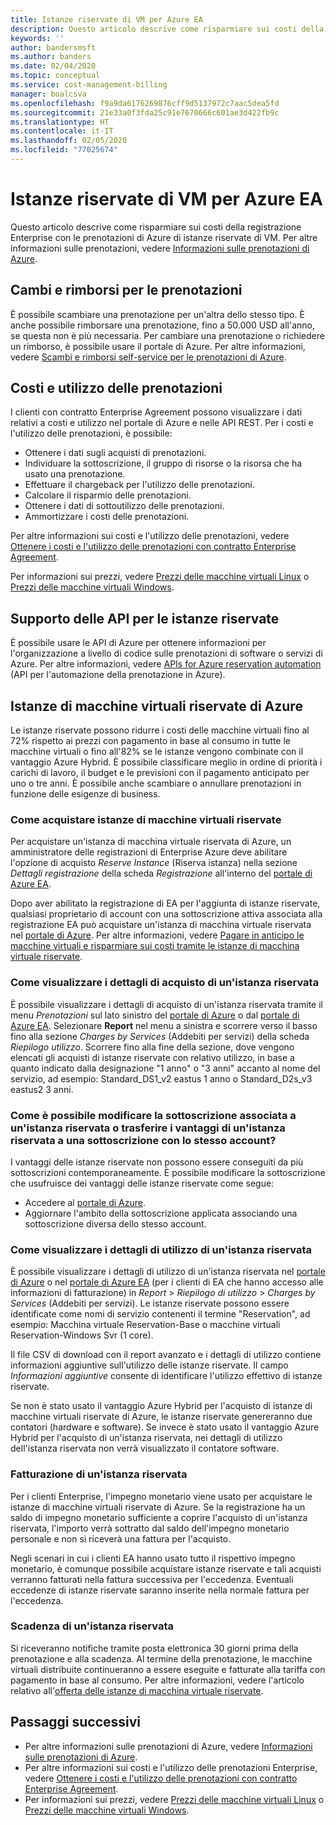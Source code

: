 ```yaml
---
title: Istanze riservate di VM per Azure EA
description: Questo articolo descrive come risparmiare sui costi della registrazione Enterprise con le prenotazioni di Azure di istanze riservate di VM.
keywords: ''
author: bandersmsft
ms.author: banders
ms.date: 02/04/2020
ms.topic: conceptual
ms.service: cost-management-billing
manager: boalcsva
ms.openlocfilehash: f9a9da6176269876cff9d5137972c7aac5dea5fd
ms.sourcegitcommit: 21e33a0f3fda25c91e7670666c601ae3d422fb9c
ms.translationtype: HT
ms.contentlocale: it-IT
ms.lasthandoff: 02/05/2020
ms.locfileid: "77025674"
---
```

# <a name="azure-ea-vm-reserved-instances"></a>Istanze riservate di VM per Azure EA

Questo articolo descrive come risparmiare sui costi della registrazione Enterprise con le prenotazioni di Azure di istanze riservate di VM. Per altre informazioni sulle prenotazioni, vedere [Informazioni sulle prenotazioni di Azure](../reservations/save-compute-costs-reservations.md).

## <a name="reservation-exchanges-and-refunds"></a>Cambi e rimborsi per le prenotazioni

È possibile scambiare una prenotazione per un'altra dello stesso tipo. È anche possibile rimborsare una prenotazione, fino a 50.000 USD all'anno, se questa non è più necessaria. Per cambiare una prenotazione o richiedere un rimborso, è possibile usare il portale di Azure. Per altre informazioni, vedere [Scambi e rimborsi self-service per le prenotazioni di Azure](../reservations/exchange-and-refund-azure-reservations.md).

## <a name="reservation-costs-and-usage"></a>Costi e utilizzo delle prenotazioni

I clienti con contratto Enterprise Agreement possono visualizzare i dati relativi a costi e utilizzo nel portale di Azure e nelle API REST. Per i costi e l'utilizzo delle prenotazioni, è possibile:

- Ottenere i dati sugli acquisti di prenotazioni.
- Individuare la sottoscrizione, il gruppo di risorse o la risorsa che ha usato una prenotazione.
- Effettuare il chargeback per l'utilizzo delle prenotazioni.
- Calcolare il risparmio delle prenotazioni.
- Ottenere i dati di sottoutilizzo delle prenotazioni.
- Ammortizzare i costi delle prenotazioni.

Per altre informazioni sui costi e l'utilizzo delle prenotazioni, vedere [Ottenere i costi e l'utilizzo delle prenotazioni con contratto Enterprise Agreement](../reservations/understand-reserved-instance-usage-ea.md).

Per informazioni sui prezzi, vedere [Prezzi delle macchine virtuali Linux](https://azure.microsoft.com/pricing/details/virtual-machines/linux/) o [Prezzi delle macchine virtuali Windows](https://azure.microsoft.com/pricing/details/virtual-machines/windows/).

## <a name="reserved-instances-api-support"></a>Supporto delle API per le istanze riservate

È possibile usare le API di Azure per ottenere informazioni per l'organizzazione a livello di codice sulle prenotazioni di software o servizi di Azure. Per altre informazioni, vedere [APIs for Azure reservation automation](../reservations/reservation-apis.md) (API per l'automazione della prenotazione in Azure).

## <a name="azure-reserved-virtual-machine-instances"></a>Istanze di macchine virtuali riservate di Azure

Le istanze riservate possono ridurre i costi delle macchine virtuali fino al 72% rispetto ai prezzi con pagamento in base al consumo in tutte le macchine virtuali o fino all'82% se le istanze vengono combinate con il vantaggio Azure Hybrid. È possibile classificare meglio in ordine di priorità i carichi di lavoro, il budget e le previsioni con il pagamento anticipato per uno o tre anni. È possibile anche scambiare o annullare prenotazioni in funzione delle esigenze di business.

### <a name="how-to-buy-reserved-virtual-machine-instances"></a>Come acquistare istanze di macchine virtuali riservate

Per acquistare un'istanza di macchina virtuale riservata di Azure, un amministratore delle registrazioni di Enterprise Azure deve abilitare l'opzione di acquisto _Reserve Instance_ (Riserva istanza) nella sezione _Dettagli registrazione_  della scheda _Registrazione_ all'interno del [portale di Azure EA](https://ea.azure.com/).

Dopo aver abilitato la registrazione di EA per l'aggiunta di istanze riservate, qualsiasi proprietario di account con una sottoscrizione attiva associata alla registrazione EA può acquistare un'istanza di macchina virtuale riservata nel [portale di Azure](https://aka.ms/reservations). Per altre informazioni, vedere [Pagare in anticipo le macchine virtuali e risparmiare sui costi tramite le istanze di macchina virtuale riservate](https://go.microsoft.com/fwlink/?linkid=861721).

### <a name="how-to-view-reserved-instance-purchase-details"></a>Come visualizzare i dettagli di acquisto di un'istanza riservata

È possibile visualizzare i dettagli di acquisto di un'istanza riservata tramite il menu _Prenotazioni_ sul lato sinistro del [portale di Azure](https://aka.ms/reservations) o dal [portale di Azure EA](https://ea.azure.com/). Selezionare **Report** nel menu a sinistra e scorrere verso il basso fino alla sezione _Charges by Services_ (Addebiti per servizi) della scheda _Riepilogo utilizzo_. Scorrere fino alla fine della sezione, dove vengono elencati gli acquisti di istanze riservate con relativo utilizzo, in base a quanto indicato dalla designazione "1 anno" o "3 anni" accanto al nome del servizio, ad esempio: Standard_DS1_v2 eastus 1 anno o Standard_D2s_v3 eastus2 3 anni.

### <a name="how-can-i-change-the-subscription-associated-with-reserved-instance-or-transfer-my-reserved-instance-benefits-to-a-subscription-under-the-same-account"></a>Come è possibile modificare la sottoscrizione associata a un'istanza riservata o trasferire i vantaggi di un'istanza riservata a una sottoscrizione con lo stesso account?

I vantaggi delle istanze riservate non possono essere conseguiti da più sottoscrizioni contemporaneamente. È possibile modificare la sottoscrizione che usufruisce dei vantaggi delle istanze riservate come segue:

- Accedere al [portale di Azure](https://aka.ms/reservations).
- Aggiornare l'ambito della sottoscrizione applicata associando una sottoscrizione diversa dello stesso account.

### <a name="how-to-view-reserved-instance-usage-details"></a>Come visualizzare i dettagli di utilizzo di un'istanza riservata

È possibile visualizzare i dettagli di utilizzo di un'istanza riservata nel [portale di Azure](https://aka.ms/reservations) o nel [portale di Azure EA](https://ea.azure.com/) (per i clienti di EA che hanno accesso alle informazioni di fatturazione) in _Report_ > _Riepilogo di utilizzo_ > _Charges by Services_ (Addebiti per servizi). Le istanze riservate possono essere identificate come nomi di servizio contenenti il termine "Reservation", ad esempio: Macchina virtuale Reservation-Base o macchine virtuali Reservation-Windows Svr (1 core).

Il file CSV di download con il report avanzato e i dettagli di utilizzo contiene informazioni aggiuntive sull'utilizzo delle istanze riservate. Il campo _Informazioni aggiuntive_ consente di identificare l'utilizzo effettivo di istanze riservate.

Se non è stato usato il vantaggio Azure Hybrid per l'acquisto di istanze di macchine virtuali riservate di Azure, le istanze riservate genereranno due contatori (hardware e software). Se invece è stato usato il vantaggio Azure Hybrid per l'acquisto di un'istanza riservata, nei dettagli di utilizzo dell'istanza riservata non verrà visualizzato il contatore software.

### <a name="reserved-instance-billing"></a>Fatturazione di un'istanza riservata

Per i clienti Enterprise, l'impegno monetario viene usato per acquistare le istanze di macchine virtuali riservate di Azure. Se la registrazione ha un saldo di impegno monetario sufficiente a coprire l'acquisto di un'istanza riservata, l'importo verrà sottratto dal saldo dell'impegno monetario personale e non si riceverà una fattura per l'acquisto.

Negli scenari in cui i clienti EA hanno usato tutto il rispettivo impegno monetario, è comunque possibile acquistare istanze riservate e tali acquisti verranno fatturati nella fattura successiva per l'eccedenza. Eventuali eccedenze di istanze riservate saranno inserite nella normale fattura per l'eccedenza.

### <a name="reserved-instance-expiration"></a>Scadenza di un'istanza riservata

Si riceveranno notifiche tramite posta elettronica 30 giorni prima della prenotazione e alla scadenza. Al termine della prenotazione, le macchine virtuali distribuite continueranno a essere eseguite e fatturate alla tariffa con pagamento in base al consumo. Per altre informazioni, vedere l'articolo relativo all'[offerta delle istanze di macchina virtuale riservate](https://azure.microsoft.com/pricing/reserved-vm-instances/).

## <a name="next-steps"></a>Passaggi successivi
- Per altre informazioni sulle prenotazioni di Azure, vedere [Informazioni sulle prenotazioni di Azure](../reservations/save-compute-costs-reservations.md).
- Per altre informazioni sui costi e l'utilizzo delle prenotazioni Enterprise, vedere [Ottenere i costi e l'utilizzo delle prenotazioni con contratto Enterprise Agreement](../reservations/understand-reserved-instance-usage-ea.md).
- Per informazioni sui prezzi, vedere [Prezzi delle macchine virtuali Linux](https://azure.microsoft.com/pricing/details/virtual-machines/linux/) o [Prezzi delle macchine virtuali Windows](https://azure.microsoft.com/pricing/details/virtual-machines/windows/).
